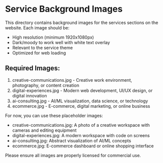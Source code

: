 # Service Background Images

This directory contains background images for the services sections on the website. Each image should be:

- High resolution (minimum 1920x1080px)
- Dark/moody to work well with white text overlay
- Relevant to the service theme
- Optimized for web loading

## Required Images:

1. creative-communications.jpg - Creative work environment, photography, or content creation
2. digital-experiences.jpg - Modern web development, UI/UX design, or digital innovation
3. ai-consulting.jpg - AI/ML visualization, data science, or technology
4. ecommerce.jpg - E-commerce, digital marketing, or online business

For now, you can use these placeholder images:

- creative-communications.jpg: A photo of a creative workspace with cameras and editing equipment
- digital-experiences.jpg: A modern workspace with code on screens
- ai-consulting.jpg: Abstract visualization of AI/ML concepts
- ecommerce.jpg: E-commerce dashboard or online shopping interface

Please ensure all images are properly licensed for commercial use. 